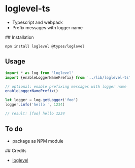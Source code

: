 # loglevel-ts
- Typescript and webpack
- Prefix messages with logger name

## Installation

```
npm install loglevel @types/loglevel
```

## Usage

```javascript
import * as log from 'loglevel'
import {enableLoggerNamePrefix} from '../lib/loglevel-ts'

// optional: enable prefixing messages with logger name
enableLoggerNamePrefix()

let logger = log.getLogger('foo')
logger.info('hello ', 1234)

// result: [foo] hello 1234
```

## To do
- package as NPM module

## Credits
- [loglevel](https://github.com/pimterry/loglevel)